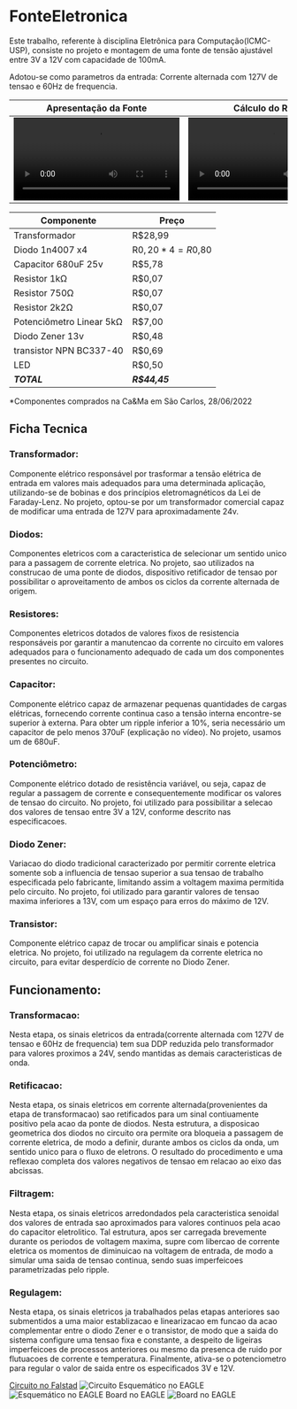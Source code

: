 # FonteEletronica
Este trabalho, referente à disciplina Eletrônica para Computação(ICMC-USP), consiste no projeto e montagem de uma fonte de tensão ajustável entre 3V a 12V com capacidade de 100mA.

Adotou-se como parametros da entrada: Corrente alternada com 127V de tensao e 60Hz de frequencia.

| Apresentação da Fonte | Cálculo do Ripple |
| --- | --- |
| <video src="https://user-images.githubusercontent.com/24720405/178084118-f01fbc68-67f3-4e2c-8ba8-4f21347edacc.mp4" style="max-width: 730px;"></video> | <video src="https://user-images.githubusercontent.com/24720405/178084461-28b8bc12-fb25-4542-be41-ac9ad6f14883.mp4" style="max-width: 730px;"></video> |

| Componente | Preço |
| --- | --- |
| Transformador | R$28,99 |
| Diodo 1n4007 x4 | R$0,20 * 4 = R$0,80 |
| Capacitor 680uF 25v | R$5,78 |
| Resistor 1kΩ | R$0,07 |
| Resistor 750Ω | R$0,07 |
| Resistor 2k2Ω | R$0,07 |
| Potenciômetro Linear 5kΩ | R$7,00 |
| Diodo Zener 13v | R$0,48 |
| transistor NPN BC337-40 | R$0,69 |
| LED | R$0,50 |
| ***TOTAL*** | ***R$44,45*** |

*Componentes comprados na Ca&Ma em São Carlos, 28/06/2022

## Ficha Tecnica
### Transformador: 
Componente elétrico responsável por trasformar a tensão elétrica de entrada em valores mais adequados para uma determinada aplicação, utilizando-se de bobinas e dos princípios eletromagnéticos da Lei de Faraday-Lenz. No projeto, optou-se por um transformador comercial capaz de modificar uma entrada de 127V para aproximadamente 24v.
### Diodos:
Componentes eletricos com a caracteristica de selecionar um sentido unico para a passagem de corrente eletrica. No projeto, sao utilizados na construcao de uma ponte de diodos, dispositivo retificador de tensao por possibilitar o aproveitamento de ambos os ciclos da corrente alternada de origem.
### Resistores:
Componentes eletricos dotados de valores fixos de resistencia responsáveis por garantir a manutencao da corrente no circuito em valores adequados para o funcionamento adequado de cada um dos componentes presentes no circuito.
### Capacitor:
Componente elétrico capaz de armazenar pequenas quantidades de cargas elétricas, fornecendo corrente continua caso a tensão interna encontre-se superior à externa. Para obter um ripple inferior a 10%, seria necessário um capacitor de pelo menos 370uF (explicação no vídeo). No projeto, usamos um de 680uF.
### Potenciômetro:
Componente elétrico dotado de resistência variável, ou seja, capaz de regular a passagem de corrente e consequentemente modificar os valores de tensao do circuito. No projeto, foi utilizado para possibilitar a selecao dos valores de tensao entre 3V a 12V,  conforme descrito nas especificacoes.
### Diodo Zener:
Variacao do diodo tradicional caracterizado por permitir corrente eletrica somente sob a influencia de tensao superior a sua tensao de trabalho especificada pelo fabricante, limitando assim a voltagem maxima permitida pelo circuito. No projeto, foi utilizado para garantir valores de tensao maxima inferiores a 13V, com um espaço para erros do máximo de 12V.
### Transistor:
Componente elétrico capaz de trocar ou amplificar sinais e potencia eletrica. No projeto, foi utilizado na regulagem da corrente eletrica no circuito, para evitar desperdício de corrente no Diodo Zener.

## Funcionamento:
### Transformacao:
Nesta etapa, os sinais eletricos da entrada(corrente alternada com 127V de tensao e 60Hz de frequencia) tem sua DDP reduzida pelo transformador para valores proximos a 24V, sendo mantidas as demais caracteristicas de onda.
### Retificacao:
Nesta etapa, os sinais eletricos em corrente alternada(provenientes da etapa de transformacao) sao retificados para um sinal contiuamente positivo pela acao da ponte de diodos. Nesta estrutura, a disposicao geometrica dos diodos no circuito ora permite ora bloqueia a passagem de corrente eletrica, de modo a definir, durante ambos os ciclos da onda, um sentido unico para o fluxo de eletrons. O resultado do procedimento e uma reflexao completa dos valores negativos de tensao em relacao ao eixo das abcissas.
### Filtragem: 
Nesta etapa, os sinais eletricos arredondados pela caracteristica senoidal dos valores de entrada sao aproximados para valores continuos pela acao do capacitor eletrolitico. Tal estrutura, apos ser carregada brevemente durante os periodos de voltagem maxima, supre com libercao de corrente eletrica os momentos de diminuicao na voltagem de entrada, de modo a simular uma saida de tensao continua, sendo suas imperfeicoes parametrizadas pelo ripple.
### Regulagem:
Nesta etapa, os sinais eletricos ja trabalhados pelas etapas anteriores sao submentidos a uma maior establizacao e linearizacao em funcao da acao complementar entre o diodo Zener e o transistor, de modo que a saida do sistema configure uma tensao fixa e constante, a despeito de ligeiras imperfeicoes de processos anteriores ou mesmo da presenca de ruido por flutuacoes de corrente e temperatura. Finalmente, ativa-se o potenciometro para regular o valor de saida entre os especificados 3V e 12V.

[Circuito no Falstad](https://www.falstad.com/circuit/circuitjs.html?ctz=CQAgjCAMB0l3BWcA2aAOMB2ALGXyEw1sESQFJyRsBmcgUwFowwAoAN3DACYVKXe3NGijgQyfmkrSo0BKwDuXXmAngAnCrWRFykEJFhN+4VFYAVDYNMG+o7LKJpkmTSSE1ITkd2j512OoImGAI3DTIQtTQNK4INOpB6mjx2JCYTCyyieqsACYgNGF2aZTckD7gAHKl2PmFxdwIyNRw+hX61bX1ng7lIkVaZV1wdQW97QONzZ1gNaO6tqqUg3Y6SqWT1FJb6w2CM6u2e0c2ZyInkH0dE6uXDqvYO3esAE7k2H2YvKQPxWXlHQAY22ZQ6TxW-1k8BcOTh8MShTAMUg6gSIRo2G4mBouJaMDgbA2O36H2uF10EP2ZOpe1+WwkPg6OkxIAAXvQAHb0V7MOj8aAhWhhDCaDDwbhMTCiFT81hs8Q3cqKnw2dlcnl83SMwrKnUvJT64r0l6qH6fLb07GCEB5egAMwAhgBXAA2ABdGK76AUIDICWx3jrScGZmC4KwAOag6lU-CiPbBjqYYi7bUdJotFwHfGsd0gTDTFopvphsTMNAxQuQAyxb6EdSyIXCTCuIqYCrIZzgNp2p1u91vcTfanZ3UyQGJkerI28RPnAtFsyGjMzYOmHRYBxjzPD3g0ZUQChtAmQJAAJXoAGcAJZX92OzlA+i6EtbN-cNLLgup60-h5XGY7xvhMIFQjwexgbwY4vAA9g04gPK0iLKjAc7gKwQA)
![Circuito](https://user-images.githubusercontent.com/24720405/179834899-ba1af617-4492-4a14-963c-7540d1b17340.png)
Esquemático no EAGLE
![Esquemático no EAGLE](https://i.imgur.com/WNwCi8H.png)
Board no EAGLE
![Board no EAGLE](https://i.imgur.com/DSsR56V.png)
